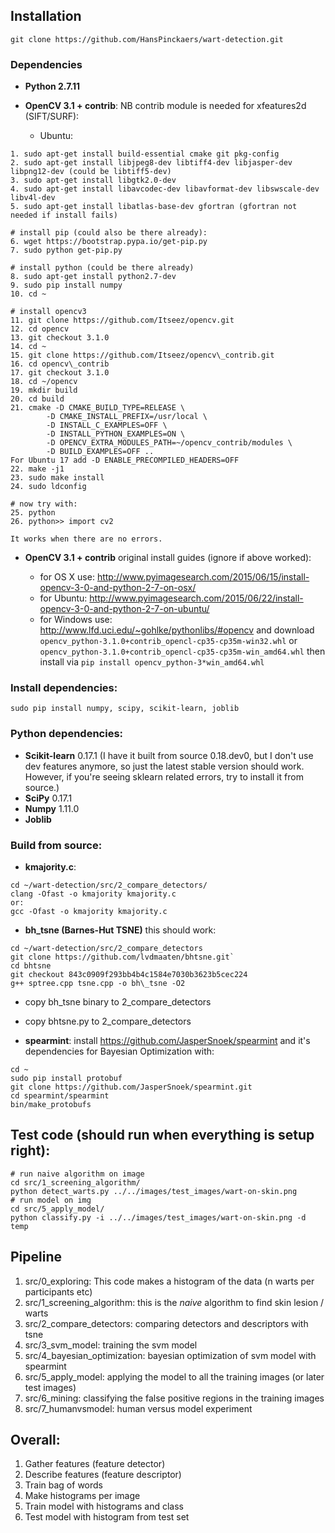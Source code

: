 ## Installation

```git clone https://github.com/HansPinckaers/wart-detection.git```

### Dependencies

- **Python 2.7.11**
- **OpenCV 3.1 + contrib**:
	NB contrib module is needed for xfeatures2d (SIFT/SURF):

	- Ubuntu:
```
1. sudo apt-get install build-essential cmake git pkg-config
2. sudo apt-get install libjpeg8-dev libtiff4-dev libjasper-dev libpng12-dev (could be libtiff5-dev)
3. sudo apt-get install libgtk2.0-dev
4. sudo apt-get install libavcodec-dev libavformat-dev libswscale-dev libv4l-dev
5. sudo apt-get install libatlas-base-dev gfortran (gfortran not needed if install fails)

# install pip (could also be there already): 
6. wget https://bootstrap.pypa.io/get-pip.py
7. sudo python get-pip.py

# install python (could be there already)
8. sudo apt-get install python2.7-dev
9. sudo pip install numpy
10. cd ~

# install opencv3
11. git clone https://github.com/Itseez/opencv.git
12. cd opencv
13. git checkout 3.1.0
14. cd ~
15. git clone https://github.com/Itseez/opencv\_contrib.git
16. cd opencv\_contrib
17. git checkout 3.1.0
18. cd ~/opencv
19. mkdir build
20. cd build
21. cmake -D CMAKE_BUILD_TYPE=RELEASE \
		-D CMAKE_INSTALL_PREFIX=/usr/local \
		-D INSTALL_C_EXAMPLES=OFF \
		-D INSTALL_PYTHON_EXAMPLES=ON \
		-D OPENCV_EXTRA_MODULES_PATH=~/opencv_contrib/modules \
		-D BUILD_EXAMPLES=OFF ..
For Ubuntu 17 add -D ENABLE_PRECOMPILED_HEADERS=OFF
22. make -j1
23. sudo make install
24. sudo ldconfig

# now try with: 
25. python
26. python>> import cv2

It works when there are no errors.
```
- **OpenCV 3.1 + contrib** original install guides (ignore if above worked):

	- for OS X use: <http://www.pyimagesearch.com/2015/06/15/install-opencv-3-0-and-python-2-7-on-osx/>
	- for Ubuntu: <http://www.pyimagesearch.com/2015/06/22/install-opencv-3-0-and-python-2-7-on-ubuntu/>
	- for Windows use: <http://www.lfd.uci.edu/~gohlke/pythonlibs/#opencv> and download ```opencv_python-3.1.0+contrib_opencl-cp35-cp35m-win32.whl``` or ```opencv_python-3.1.0+contrib_opencl-cp35-cp35m-win_amd64.whl``` then install via ```pip install opencv_python-3*win_amd64.whl```

### Install dependencies:
```sudo pip install numpy, scipy, scikit-learn, joblib```

### Python dependencies:
- **Scikit-learn** 0.17.1 (I have it built from source 0.18.dev0, but I don't use dev features anymore, so just the latest stable version should work. However, if you're seeing sklearn related errors, try to install it from source.)
- **SciPy** 0.17.1
- **Numpy** 1.11.0
- **Joblib**

### Build from source:
- **kmajority.c**: 
```
cd ~/wart-detection/src/2_compare_detectors/
clang -Ofast -o kmajority kmajority.c
or:
gcc -Ofast -o kmajority kmajority.c
```

- **bh_tsne (Barnes-Hut TSNE)** this should work: 
```
cd ~/wart-detection/src/2_compare_detectors
git clone https://github.com/lvdmaaten/bhtsne.git`
cd bhtsne
git checkout 843c0909f293bb4b4c1584e7030b3623b5cec224
g++ sptree.cpp tsne.cpp -o bh\_tsne -O2
```
- copy bh_tsne binary to 2\_compare\_detectors
- copy bhtsne.py to 2\_compare\_detectors
	
- **spearmint**: install <https://github.com/JasperSnoek/spearmint> and it's dependencies for Bayesian Optimization with:
```
cd ~
sudo pip install protobuf
git clone https://github.com/JasperSnoek/spearmint.git
cd spearmint/spearmint
bin/make_protobufs
```
## Test code (should run when everything is setup right):
```
# run naive algorithm on image
cd src/1_screening_algorithm/ 
python detect_warts.py ../../images/test_images/wart-on-skin.png
# run model on img
cd src/5_apply_model/ 
python classify.py -i ../../images/test_images/wart-on-skin.png -d temp
```

## Pipeline
1. src/0_exploring: This code makes a histogram of the data (n warts per participants etc)
2. src/1_screening_algorithm: this is the *naive* algorithm to find skin lesion / warts
3. src/2_compare_detectors: comparing detectors and descriptors with tsne
4. src/3_svm_model: training the svm model
5. src/4_bayesian_optimization: bayesian optimization of svm model with spearmint
6. src/5_apply_model: applying the model to all the training images (or later test images)
7. src/6_mining: classifying the false positive regions in the training images
8. src/7_humanvsmodel: human versus model experiment

## Overall:
1. Gather features (feature detector)
2. Describe features (feature descriptor)
3. Train bag of words
4. Make histograms per image
5. Train model with histograms and class
6. Test model with histogram from test set
